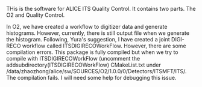 THis is the software for ALICE ITS Quality Control. It contains two parts. The O2 and Quality Control. 

In O2, we have created a workflow to digitizer data and generate histograms. However, currently, there is still output file when we generate the histogram. Following, Yura's suggestion, I have created a joint DIGI-RECO workflow called ITSDIGIRECOWorkFlow. However, there are some compilation errors. This package is fully compiled but when we try to compile with ITSDIGIRECOWorkFlow (uncomment the addsubdirectory(ITSDIGIRECOWorkFlow) CMakeList.txt under /data/zhaozhong/alice/sw/SOURCES/O2/1.0.0/0/Detectors/ITSMFT/ITS/. The compilation fails. I will need some help for debugging this issue. 
